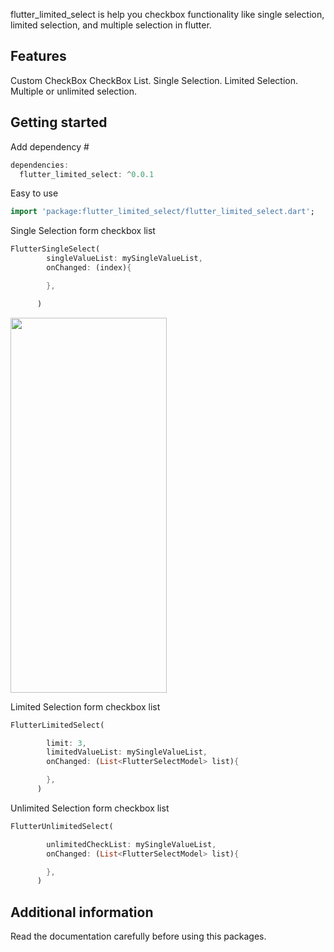 <!-- 
This README describes the package. If you publish this package to pub.dev,
this README's contents appear on the landing page for your package.

For information about how to write a good package README, see the guide for
[writing package pages](https://dart.dev/guides/libraries/writing-package-pages). 

For general information about developing packages, see the Dart guide for
[creating packages](https://dart.dev/guides/libraries/create-library-packages)
and the Flutter guide for
[developing packages and plugins](https://flutter.dev/developing-packages). 
-->

flutter_limited_select is help you checkbox functionality like single selection, limited selection, and multiple selection in flutter.

## Features

Custom CheckBox
CheckBox List.
Single Selection.
Limited Selection.
Multiple or unlimited selection.

## Getting started

Add dependency #

```dart
dependencies:
  flutter_limited_select: ^0.0.1
```

Easy to use
```dart
import 'package:flutter_limited_select/flutter_limited_select.dart';

```

Single Selection form checkbox list
```dart
FlutterSingleSelect(
        singleValueList: mySingleValueList,
        onChanged: (index){

        },

      )
```

<img src="https://github.com/giasuddin2548/flutter_limited_select/blob/master/screenshot/single.gif" width="250" height="600" />

Limited Selection form checkbox list
```dart
FlutterLimitedSelect(

        limit: 3,
        limitedValueList: mySingleValueList,
        onChanged: (List<FlutterSelectModel> list){

        },
      )
```

Unlimited Selection form checkbox list

```dart
FlutterUnlimitedSelect(

        unlimitedCheckList: mySingleValueList,
        onChanged: (List<FlutterSelectModel> list){

        },
      )
```



## Additional information

Read the documentation carefully before using this packages.
